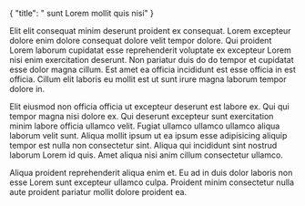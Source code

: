 {
  "title": " sunt Lorem mollit quis nisi"
}

Elit elit consequat minim deserunt proident ex consequat. Lorem excepteur dolore enim dolore consequat dolore velit tempor dolore. Qui proident Lorem laborum cupidatat esse reprehenderit voluptate ex excepteur Lorem nisi enim exercitation deserunt. Non pariatur duis do do tempor et cupidatat esse dolor magna cillum. Est amet ea officia incididunt est esse officia in est officia. Cillum elit laboris eu mollit est ut sunt irure magna laborum tempor dolore in.

Elit eiusmod non officia officia ut excepteur deserunt est labore ex. Qui qui tempor magna nisi dolore ex. Qui deserunt excepteur sunt exercitation minim labore officia ullamco velit. Fugiat ullamco ullamco ullamco aliqua laborum velit sunt. Aliqua mollit ipsum ut ea ipsum esse adipisicing aliquip tempor est nulla non consectetur sint. Aliqua qui incididunt sint nostrud laborum Lorem id quis. Amet aliqua nisi anim cillum consectetur ullamco.

Aliqua proident reprehenderit aliqua enim et. Eu ad in duis dolor laboris non esse Lorem sunt excepteur ullamco culpa. Proident minim consectetur nulla aute proident pariatur mollit dolore proident ea.